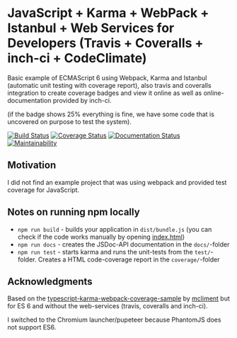 # JavaScript + Karma + WebPack + Istanbul + Web Services for Developers (Travis + Coveralls + inch-ci + CodeClimate)
Basic example of ECMAScript 6 using Webpack, Karma and Istanbul (automatic unit testing with coverage report), also travis and coveralls integration to create coverage badges and view it online as well as online-documentation provided by inch-ci.

(if the badge shows 25% everything is fine, we have some code that is uncovered on purpose to test the system).

[![Build Status](https://travis-ci.org/brean/javascript-karma-webpack-coverage-sample.svg?branch=master)](https://travis-ci.org/brean/javascript-karma-webpack-coverage-sample)
[![Coverage Status](https://coveralls.io/repos/github/brean/javascript-karma-webpack-coverage-sample/badge.svg?branch=master)](https://coveralls.io/github/brean/javascript-karma-webpack-coverage-sample?branch=master)
[![Documentation Status](https://inch-ci.org/github/brean/javascript-karma-webpack-coverage-sample.svg?branch=master)](https://inch-ci.org/github/brean/javascript-karma-webpack-coverage-sample?branch=master)
[![Maintainability](https://api.codeclimate.com/v1/badges/bd64a7f55066b90b9f67/maintainability)](https://codeclimate.com/github/brean/javascript-karma-webpack-coverage-sample/maintainability)


## Motivation
I did not find an example project that was using webpack and provided test coverage for JavaScript.

## Notes on running npm locally
 - `npm run build` - builds your application in `dist/bundle.js` (you can check if the code works manually by opening [index.html](index.html))
 - `npm run docs` - creates the JSDoc-API documentation in the `docs/`-folder
 - `npm run test` - starts karma and runs the unit-tests from the `test/`-folder. Creates a HTML code-coverage report in the `coverage/`-folder


## Acknowledgments
Based on the [typescript-karma-webpack-coverage-sample](https://github.com/mcliment/typescript-karma-webpack-coverage-sample)
by [mcliment](https://github.com/mcliment) but for ES 6 and without the web-services (travis, coveralls and inch-ci).

I switched to the Chromium launcher/pupeteer because PhantomJS does not support ES6.
